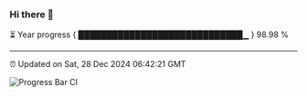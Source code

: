### Hi there 👋

⏳ Year progress { █████████████████████████████▁ } 98.98 %

---

⏰ Updated on Sat, 28 Dec 2024 06:42:21 GMT

![Progress Bar CI](https://github.com/IshwaranRudhara/GIT-ACTION/workflows/Progress%20Bar%20CI/badge.svg)
